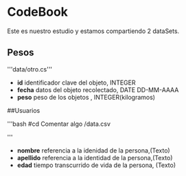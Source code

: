 # CodeBook

Este es nuestro estudio y estamos compartiendo 2 dataSets.

## Pesos 
'''data/otro.cs''' 

* **id** identificador clave del objeto, INTEGER
* **fecha** datos del objeto recolectado, DATE DD-MM-AAAA
* **peso** peso de los objetos , INTEGER(kilogramos)


##Usuarios

'''bash
#cd Comentar algo
/data.csv

'''


* **nombre** referencia a la idenidad de la persona,(Texto)
* **apellido** referencia a la identidad de la persona,(Texto)
* **edad** tiempo transcurrido de vida de la persona, (Texto)
